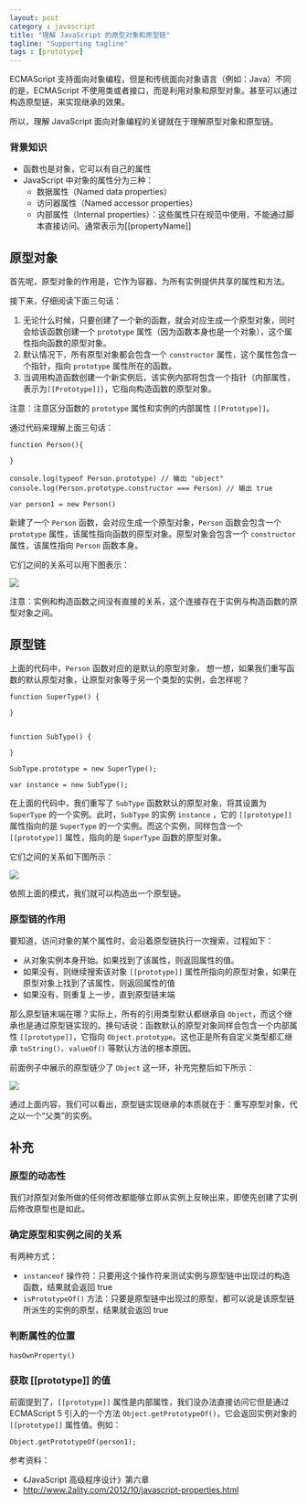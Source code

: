 ```yaml
---
layout: post
category : javascript
title: "理解 JavaScript 的原型对象和原型链"
tagline: "Supporting tagline"
tags : [prototype]
---
```


ECMAScript 支持面向对象编程，但是和传统面向对象语言（例如：Java）不同的是，ECMAScript 不使用类或者接口，而是利用对象和原型对象。甚至可以通过构造原型链，来实现继承的效果。

所以，理解 JavaScript 面向对象编程的关键就在于理解原型对象和原型链。

### 背景知识

- 函数也是对象，它可以有自己的属性
- JavaScript 中对象的属性分为三种：
	- 数据属性（Named data properties）
	- 访问器属性（Named accessor properties）
	- 内部属性（Internal properties）：这些属性只在规范中使用，不能通过脚本直接访问。通常表示为[[propertyName]]


## 原型对象

首先呢，原型对象的作用是，它作为容器，为所有实例提供共享的属性和方法。

接下来，仔细阅读下面三句话：

1. 无论什么时候，只要创建了一个新的函数，就会对应生成一个原型对象，同时会给该函数创建一个 `prototype` 属性（因为函数本身也是一个对象），这个属性指向函数的原型对象。
2. 默认情况下，所有原型对象都会包含一个 `constructor` 属性，这个属性包含一个指针，指向 `prototype` 属性所在的函数。
3. 当调用构造函数创建一个新实例后，该实例内部将包含一个指针（内部属性，表示为`[[Prototype]]`），它指向构造函数的原型对象。

注意：注意区分函数的 `prototype` 属性和实例的内部属性 `[[Prototype]]`。

通过代码来理解上面三句话：

```
function Person(){

}

console.log(typeof Person.prototype) // 输出 "object"
console.log(Person.prototype.constructor === Person) // 输出 true

var person1 = new Person()
```

新建了一个 `Person` 函数，会对应生成一个原型对象，`Person` 函数会包含一个 `prototype` 属性，该属性指向函数的原型对象。原型对象会包含一个 `constructor` 属性，该属性指向 `Person` 函数本身。

它们之间的关系可以用下图表示：

![](http://ofpfd31sq.bkt.clouddn.com/%E7%90%86%E8%A7%A3%20JavaScript%20%E7%9A%84%E5%8E%9F%E5%9E%8B%E5%AF%B9%E8%B1%A1%E5%92%8C%E5%8E%9F%E5%9E%8B%E9%93%BE-%E5%9B%BE1.svg)

注意：实例和构造函数之间没有直接的关系，这个连接存在于实例与构造函数的原型对象之间。

## 原型链

上面的代码中，`Person` 函数对应的是默认的原型对象，
想一想，如果我们重写函数的默认原型对象，让原型对象等于另一个类型的实例，会怎样呢？

```
function SuperType() {

}


function SubType() {

}

SubType.prototype = new SuperType();

var instance = new SubType();
```
在上面的代码中，我们重写了 `SubType` 函数默认的原型对象，将其设置为 `SuperType` 的一个实例。此时，`SubType` 的实例 `instance` ，它的 `[[prototype]]` 属性指向的是 `SuperType` 的一个实例。而这个实例，同样包含一个 `[[prototype]]` 属性，指向的是 `SuperType` 函数的原型对象。

它们之间的关系如下图所示：

![](http://ofpfd31sq.bkt.clouddn.com/%E7%90%86%E8%A7%A3%20JavaScript%20%E7%9A%84%E5%8E%9F%E5%9E%8B%E5%AF%B9%E8%B1%A1%E5%92%8C%E5%8E%9F%E5%9E%8B%E9%93%BE-%E5%9B%BE2.svg)

依照上面的模式，我们就可以构造出一个原型链。

### 原型链的作用

要知道，访问对象的某个属性时，会沿着原型链执行一次搜索，过程如下：

- 从对象实例本身开始。如果找到了该属性，则返回属性的值。
- 如果没有，则继续搜索该对象 `[[prototype]]` 属性所指向的原型对象，如果在原型对象上找到了该属性，则返回属性的值
- 如果没有，则重复上一步，直到原型链末端


那么原型链末端在哪？实际上，所有的引用类型默认都继承自 `Object`，而这个继承也是通过原型链实现的。换句话说：函数默认的原型对象同样会包含一个内部属性 `[[prototype]]`，它指向 `Object.prototype`。这也正是所有自定义类型都汇继承 `toString()`、`valueOf()` 等默认方法的根本原因。

前面例子中展示的原型链少了 `Object` 这一环，补充完整后如下所示：

![](http://ofpfd31sq.bkt.clouddn.com/%E7%90%86%E8%A7%A3%20JavaScript%20%E7%9A%84%E5%8E%9F%E5%9E%8B%E5%AF%B9%E8%B1%A1%E5%92%8C%E5%8E%9F%E5%9E%8B%E9%93%BE-%E5%9B%BE3.svg)



通过上面内容，我们可以看出，原型链实现继承的本质就在于：重写原型对象，代之以一个“父类”的实例。


## 补充

### 原型的动态性
我们对原型对象所做的任何修改都能够立即从实例上反映出来，即使先创建了实例后修改原型也是如此。

### 确定原型和实例之间的关系
有两种方式：

- `instanceof` 操作符：只要用这个操作符来测试实例与原型链中出现过的构造函数，结果就会返回 true
- `isPrototypeOf()` 方法：只要是原型链中出现过的原型，都可以说是该原型链所派生的实例的原型，结果就会返回 true

### 判断属性的位置

`hasOwnProperty()`

### 获取 [[prototype]] 的值

前面提到了，`[[prototype]]` 属性是内部属性，我们没办法直接访问它但是通过 ECMAScript 5 引入的一个方法 `Object.getPrototypeOf()`，它会返回实例对象的 `[[prototype]]` 属性值。例如：

```
Object.getPrototypeOf(person1);
```

参考资料：

- 《JavaScript 高级程序设计》第六章
- http://www.2ality.com/2012/10/javascript-properties.html
